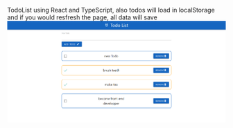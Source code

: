 TodoList using React and TypeScript, also todos will load in localStorage and if you would resfresh the page, all data will save
![preview](https://raw.githubusercontent.com/dehwyy/src/imgSrc/todo.jpg)
